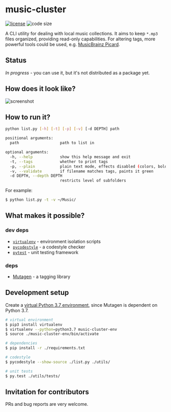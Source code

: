 # music-cluster

  [![license][license-image]][license-url]
  ![code size][code-size-image]

A CLI utility for dealing with local music collections.
It aims to keep `*.mp3` files organized, providing read-only capabilities.
For altering tags, more powerful tools could be used, e.g. [MusicBrainz Picard](https://picard.musicbrainz.org/).

## Status
*In progress* - you can use it, but it's not distributed as a package yet.

## How does it look like?
![screenshot](/screenshot.png)

## How to run it?
```bash
python list.py [-h] [-t] [-p] [-v] [-d DEPTH] path

positional arguments:
  path                  path to list in

optional arguments:
  -h, --help            show this help message and exit
  -t, --tags            whether to print tags
  -p, --plain           plain text mode, effects disabled (colors, bold)
  -v, --validate        if filename matches tags, paints it green
  -d DEPTH, --depth DEPTH
                        restricts level of subfolders
```

For example:
```bash
$ python list.py -t -v ~/Music/
```

## What makes it possible?
### dev deps
* [`virtualenv`](https://virtualenv.pypa.io/) - environment isolation scripts
* [`pycodestyle`](https://pycodestyle.readthedocs.io/) - a codestyle checker
* [`pytest`](https://pytest.org/) - unit testing framework

### deps
* [Mutagen](https://mutagen.readthedocs.io/) - a tagging library

## Development setup
Create a [virtual Python 3.7 environment](https://virtualenv.pypa.io/), since Mutagen is dependent on Python 3.7.

```bash
# virtual environment
$ pip3 install virtualenv
$ virtualenv --python=python3.7 music-cluster-env
$ source ./music-cluster-env/bin/activate

# dependencies
$ pip install -r ./requirements.txt

# codestyle
$ pycodestyle --show-source ./list.py ./utils/

# unit tests
$ py.test ./utils/tests/
```

## Invitation for contributors
PRs and bug reports are very welcome.

[license-image]: https://img.shields.io/github/license/oleksmarkh/music-cluster.svg?style=flat-square
[license-url]: https://github.com/oleksmarkh/music-cluster/blob/master/LICENSE
[code-size-image]: https://img.shields.io/github/languages/code-size/oleksmarkh/music-cluster.svg?style=flat-square
